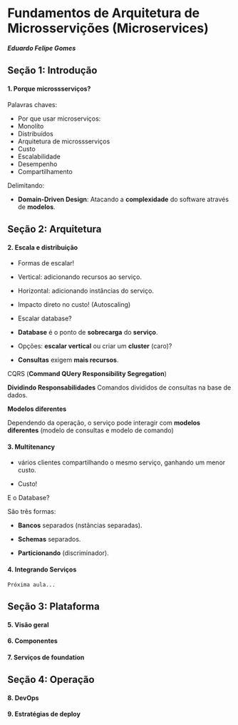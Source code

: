 # Fundamentos de Arquitetura de Microsservições (Microservices)
***Eduardo Felipe Gomes***

## Seção 1: Introdução

#### 1. Porque microssserviços?

Palavras chaves:

- Por que usar microserviços:
- Monolíto
- Distribuídos
- Arquitetura de microssserviços
- Custo 
- Escalabilidade
- Desempenho
- Compartilhamento

Delimitando:

- **Domain-Driven Design**: Atacando a **complexidade** do software através de **modelos**.


## Seção 2: Arquitetura

#### 2. Escala e distribuição

- Formas de escalar!
- Vertical: adicionando recursos ao serviço.
- Horizontal: adicionando instâncias do serviço.
- Impacto direto no custo! (Autoscaling)

- Escalar database?
- **Database** é o ponto de **sobrecarga** do **serviço**.
- Opções: **escalar vertical** ou criar um **cluster** (caro)?
- **Consultas** exigem **mais recursos**.

CQRS (**Command QUery Responsibility Segregation**)

**Dividindo Responsabilidades**
Comandos divididos de consultas na base de dados.

**Modelos diferentes**

Dependendo da operação, o serviço pode interagir com **modelos diferentes** (modelo de consultas e modelo de comando)


#### 3. Multitenancy

- vários clientes compartilhando o mesmo serviço, ganhando um menor custo.

- Custo!

E o Database?

São três formas:

- **Bancos** separados (nstâncias separadas).

- **Schemas** separados.

- **Particionando** (discriminador).

#### 4. Integrando Serviços

    Próxima aula...

## Seção 3: Plataforma

#### 5. Visão geral

#### 6. Componentes

#### 7. Serviços de foundation

## Seção 4: Operação

#### 8. DevOps

#### 9. Estratégias de deploy

